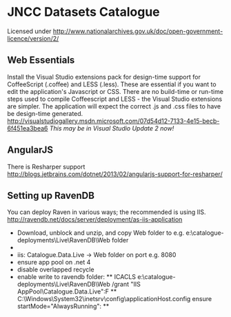 JNCC Datasets Catalogue
=======================

Licensed under http://www.nationalarchives.gov.uk/doc/open-government-licence/version/2/


Web Essentials
--------------
Install the Visual Studio extensions pack for design-time support for CoffeeScript (.coffee) and LESS (.less).
These are essential if you want to edit the application's Javascript or CSS.
There are no build-time or run-time steps used to compile Coffeescript and LESS - the Visual Studio extensions are simpler.
The application will expect the correct .js and .css files to have be design-time generated.
http://visualstudiogallery.msdn.microsoft.com/07d54d12-7133-4e15-becb-6f451ea3bea6
*This may be in Visual Studio Update 2 now!*

AngularJS
---------
There is Resharper support http://blogs.jetbrains.com/dotnet/2013/02/angularjs-support-for-resharper/

Setting up RavenDB
------------------
You can deploy Raven in various ways; the recommended is using IIS.
http://ravendb.net/docs/server/deployment/as-iis-application

* Download, unblock and unzip, and copy Web folder to e.g. e:\catalogue-deployments\Live\RavenDB\Web folder
* <add key="Raven/AnonymousAccess" value="All"/>
* iis: Catalogue.Data.Live -> Web folder on port e.g. 8080
* ensure app pool on .net 4
* disable overlapped recycle
* enable write to ravendb folder:
** ICACLS e:\catalogue-deployments\Live\RavenDB\Web /grant "IIS AppPool\Catalogue.Data.Live":F
** C:\Windows\System32\inetsrv\config\applicationHost.config ensure startMode="AlwaysRunning":
** <add name="Catalogue.Data.Live" managedRuntimeVersion="v4.0" startMode="AlwaysRunning" />




